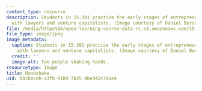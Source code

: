 ```yaml
---
content_type: resource
description: Students in 15.391 practice the early stages of entrepreneurship by working
  with lawyers and venture capitalists. (Image courtesy of Daniel Bersak.)
file: /media/https%3A/open-learning-course-data-rc.s3.amazonaws.com/15-391-early-stage-capital-fall-2010/b8cb8ceba3fb91b97b254bed42c741e4_15-391f10.jpg
file_type: image/jpeg
image_metadata:
  caption: Students in 15.391 practice the early stages of entrepreneurship by working
    with lawyers and venture capitalists. (Image courtesy of Daniel Bersak.)
  credit: ''
  image-alt: Two people shaking hands.
resourcetype: Image
title: Handshake
uid: b8cb8ceb-a3fb-91b9-7b25-4bed42c741e4
---
```

